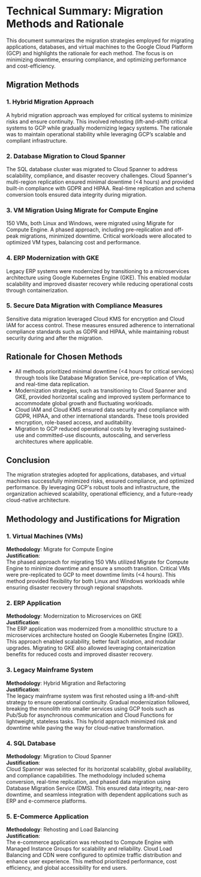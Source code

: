 
# Technical Summary: Migration Methods and Rationale

This document summarizes the migration strategies employed for migrating applications, databases, and virtual machines to the Google Cloud Platform (GCP) and highlights the rationale for each method. The focus is on minimizing downtime, ensuring compliance, and optimizing performance and cost-efficiency.

## Migration Methods

### 1. Hybrid Migration Approach
A hybrid migration approach was employed for critical systems to minimize risks and ensure continuity. This involved rehosting (lift-and-shift) critical systems to GCP while gradually modernizing legacy systems. The rationale was to maintain operational stability while leveraging GCP’s scalable and compliant infrastructure.

### 2. Database Migration to Cloud Spanner
The SQL database cluster was migrated to Cloud Spanner to address scalability, compliance, and disaster recovery challenges. Cloud Spanner's multi-region replication ensured minimal downtime (<4 hours) and provided built-in compliance with GDPR and HIPAA. Real-time replication and schema conversion tools ensured data integrity during migration.

### 3. VM Migration Using Migrate for Compute Engine
150 VMs, both Linux and Windows, were migrated using Migrate for Compute Engine. A phased approach, including pre-replication and off-peak migrations, minimized downtime. Critical workloads were allocated to optimized VM types, balancing cost and performance.

### 4. ERP Modernization with GKE
Legacy ERP systems were modernized by transitioning to a microservices architecture using Google Kubernetes Engine (GKE). This enabled modular scalability and improved disaster recovery while reducing operational costs through containerization.

### 5. Secure Data Migration with Compliance Measures
Sensitive data migration leveraged Cloud KMS for encryption and Cloud IAM for access control. These measures ensured adherence to international compliance standards such as GDPR and HIPAA, while maintaining robust security during and after the migration.

## Rationale for Chosen Methods

- All methods prioritized minimal downtime (<4 hours for critical services) through tools like Database Migration Service, pre-replication of VMs, and real-time data replication.
- Modernization strategies, such as transitioning to Cloud Spanner and GKE, provided horizontal scaling and improved system performance to accommodate global growth and fluctuating workloads.
- Cloud IAM and Cloud KMS ensured data security and compliance with GDPR, HIPAA, and other international standards. These tools provided encryption, role-based access, and auditability.
- Migration to GCP reduced operational costs by leveraging sustained-use and committed-use discounts, autoscaling, and serverless architectures where applicable.

## Conclusion

The migration strategies adopted for applications, databases, and virtual machines successfully minimized risks, ensured compliance, and optimized performance. By leveraging GCP's robust tools and infrastructure, the organization achieved scalability, operational efficiency, and a future-ready cloud-native architecture.

## Methodology and Justifications for Migration

### 1. Virtual Machines (VMs)
**Methodology**: Migrate for Compute Engine  
**Justification**:  
The phased approach for migrating 150 VMs utilized Migrate for Compute Engine to minimize downtime and ensure a smooth transition. Critical VMs were pre-replicated to GCP to meet downtime limits (<4 hours). This method provided flexibility for both Linux and Windows workloads while ensuring disaster recovery through regional snapshots.

### 2. ERP Application
**Methodology**: Modernization to Microservices on GKE  
**Justification**:  
The ERP application was modernized from a monolithic structure to a microservices architecture hosted on Google Kubernetes Engine (GKE). This approach enabled scalability, better fault isolation, and modular upgrades. Migrating to GKE also allowed leveraging containerization benefits for reduced costs and improved disaster recovery.

### 3. Legacy Mainframe System
**Methodology**: Hybrid Migration and Refactoring  
**Justification**:  
The legacy mainframe system was first rehosted using a lift-and-shift strategy to ensure operational continuity. Gradual modernization followed, breaking the monolith into smaller services using GCP tools such as Pub/Sub for asynchronous communication and Cloud Functions for lightweight, stateless tasks. This hybrid approach minimized risk and downtime while paving the way for cloud-native transformation.

### 4. SQL Database
**Methodology**: Migration to Cloud Spanner  
**Justification**:  
Cloud Spanner was selected for its horizontal scalability, global availability, and compliance capabilities. The methodology included schema conversion, real-time replication, and phased data migration using Database Migration Service (DMS). This ensured data integrity, near-zero downtime, and seamless integration with dependent applications such as ERP and e-commerce platforms.

### 5. E-Commerce Application
**Methodology**: Rehosting and Load Balancing  
**Justification**:  
The e-commerce application was rehosted to Compute Engine with Managed Instance Groups for scalability and reliability. Cloud Load Balancing and CDN were configured to optimize traffic distribution and enhance user experience. This method prioritized performance, cost efficiency, and global accessibility for end users.
